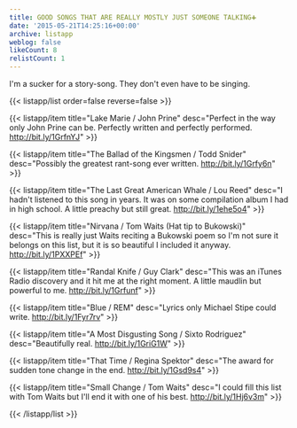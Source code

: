 ```yaml
---
title: GOOD SONGS THAT ARE REALLY MOSTLY JUST SOMEONE TALKING➕
date: '2015-05-21T14:25:16+00:00'
archive: listapp
weblog: false
likeCount: 8
relistCount: 1
---
```


I'm a sucker for a story-song. They don't even have to be singing.

<!--more-->

{{< listapp/list order=false reverse=false >}}

   {{< listapp/item title="Lake Marie / John Prine"
      desc="Perfect in the way only John Prine can be. Perfectly written and perfectly performed. http://bit.ly/1GrfnYJ" >}}

   {{< listapp/item title="The Ballad of the Kingsmen / Todd Snider"
      desc="Possibly the greatest rant-song ever written. http://bit.ly/1Grfy6n" >}}

   {{< listapp/item title="The Last Great American Whale / Lou Reed"
      desc="I hadn't listened to this song in years. It was on some compilation album I had in high school. A little preachy but still great. http://bit.ly/1ehe5o4" >}}

   {{< listapp/item title="Nirvana / Tom Waits (Hat tip to Bukowski)"
      desc="This is really just Waits reciting a Bukowski poem so I'm not sure it belongs on this list, but it is so beautiful I included it anyway. http://bit.ly/1PXXPEf" >}}

   {{< listapp/item title="Randal Knife / Guy Clark"
      desc="This was an iTunes Radio discovery and it hit me at the right moment. A little maudlin but powerful to me. http://bit.ly/1Grfunf" >}}

   {{< listapp/item title="Blue / REM"
      desc="Lyrics only Michael Stipe could write. http://bit.ly/1Fyr7rv" >}}

   {{< listapp/item title="A Most Disgusting Song / Sixto Rodriguez"
      desc="Beautifully real. http://bit.ly/1GriG1W" >}}

   {{< listapp/item title="That Time / Regina Spektor"
      desc="The award for sudden tone change in the end. http://bit.ly/1Gsd9s4" >}}

   {{< listapp/item title="Small Change / Tom Waits"
      desc="I could fill this list with Tom Waits but I'll end it with one of his best. http://bit.ly/1Hj6v3m" >}}

{{< /listapp/list >}}
